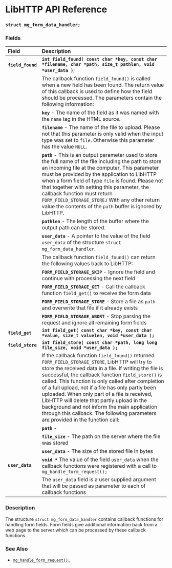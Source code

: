 # LibHTTP API Reference

### `struct mg_form_data_handler;`

### Fields

|Field|Description|
|:---|:---|
|**`field_found`**|**`int field_found( const char *key, const char *filename, char *path, size_t pathlen, void *user_data )`**;|
||The callback function `field_found()` is called when a new field has been found. The return value of this callback is used to define how the field should be processed. The parameters contain the following information:|
||**`key`** - The name of the field as it was named with the `name` tag in the HTML source.|
||**`filename`** - The name of the file to upload. Please not that this parameter is only valid when the input type was set to `file`. Otherwise this parameter has the value `NULL`.|
||**`path`** - This is an output parameter used to store the full name of the file including the path to store an incoming file at the computer. This parameter must be provided by the application to LibHTTP when a form field of type `file` is found. Please not that together with setting this parameter, the callback function must return `FORM_FIELD_STORAGE_STORE`.i With any other return value the contents of the `path` buffer is ignored by LibHTTP.|
||**`pathlen`** - The length of the buffer where the output path can be stored.|
||**`user_data`** - A pointer to the value of the field `user_data` of the structure `struct mg_form_data_handler`.|
||The callback function `field_found()` can return the following values back to LibHTTP:|
||**`FORM_FIELD_STORAGE_SKIP`** - Ignore the field and continue with processing the next field|
||**`FORM_FIELD_STORAGE_GET`** - Call the callback function `field_get()` to receive the form data|
||**`FORM_FIELD_STORAGE_STORE`** - Store a file as `path` and overwrite that file if it already exists|
||**`FORM_FIELD_STORAGE_ABORT`** - Stop parsing the request and ignore all remaining form fields|
|**`field_get`**|**`int field_get( const char *key, const char *value, size_t valuelen, void *user_data );`**|
|**`field_store`**|**`int field_store( const char *path, long long file_size, void *user_data );`**|
||If the callback function `field_found()` returned `FORM_FIELD_STORAGE_STORE`, LibHTTP will try to store the received data in a file. If writing the file is successful, the callback function `field_store()` is called. This function is only called after completion of a full upload, not if a file has only partly been uploaded. When only part of a file is received, LibHTTP will delete that partly upload in the background and not inform the main application through this callback. The following parameters are provided in the function call:|
||**`path`** -|
||**`file_size`** - The path on the server where the file was stored|
||**`user_data`** - The size of the stored file in bytes|
|**`user_data`**|**`void *`** The value of the field `user_data` when the callback functions were registered with a call to `mg_handle_form_request();`|
||The `user_data` field is a user supplied argument that will be passed as parameter to each of callback functions|

### Description

The structure `struct mg_form_data_handler` contains callback functions for handling form fields. Form fields give additional information back from a web page to the server which can be processed by these callback functions.

### See Also

* [`mg_handle_form_request();`](mg_handle_form_request.md)
